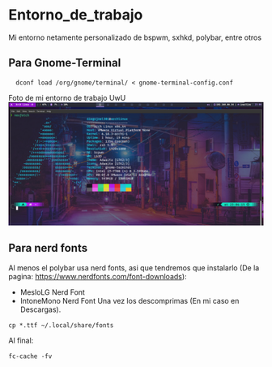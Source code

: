 # Entorno_de_trabajo
Mi entorno netamente personalizado de bspwm, sxhkd, polybar, entre otros

## Para Gnome-Terminal

```
  dconf load /org/gnome/terminal/ < gnome-terminal-config.conf
```

Foto de mi entorno de trabajo UwU
![alt text](screenshot.png "Entorno de trabajo UwU")

## Para nerd fonts

Al menos el polybar usa nerd fonts, asi que tendremos que instalarlo (De la pagina: https://www.nerdfonts.com/font-downloads):
- MesloLG Nerd Font
- IntoneMono Nerd Font
Una vez los descomprimas (En mi caso en Descargas).

```
cp *.ttf ~/.local/share/fonts
```

Al final: 

```
fc-cache -fv
```
